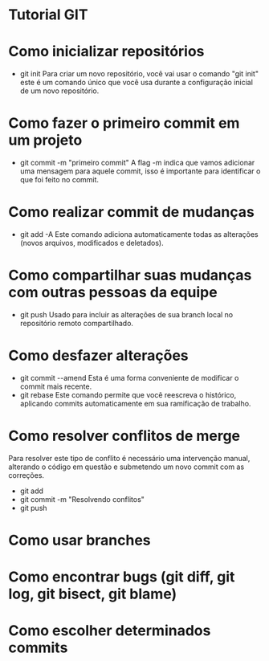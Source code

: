 <!-- Equipe: Eduardo Augusto Ferreira, João Vitor Tomio -->

# Tutorial GIT

# Como inicializar repositórios
- git init
Para criar um novo repositório, você vai usar o comando "git init" este é um comando único que você usa durante a configuração inicial de um novo repositório.

# Como fazer o primeiro commit em um projeto
- git commit -m "primeiro commit" 
A flag -m indica que vamos adicionar uma mensagem para aquele commit, isso é importante para identificar o que foi feito no commit.

# Como realizar commit de mudanças
- git add -A 
Este comando adiciona automaticamente todas as alterações (novos arquivos, modificados e deletados).

# Como compartilhar suas mudanças com outras pessoas da equipe
- git push
Usado para incluir as alterações de sua branch local no repositório remoto compartilhado.

# Como desfazer alterações
- git commit --amend
Esta é uma forma conveniente de modificar o commit mais recente.
- git rebase
Este comando permite que você reescreva o histórico, aplicando commits automaticamente em sua ramificação de trabalho.

# Como resolver conflitos de merge
Para resolver este tipo de conflito é necessário uma intervenção manual, alterando o código em questão e submetendo um novo commit com as correções.
- git add
- git commit -m "Resolvendo conflitos"
- git push

# Como usar branches


# Como encontrar bugs (git diff, git log, git bisect, git blame)

# Como escolher determinados commits

